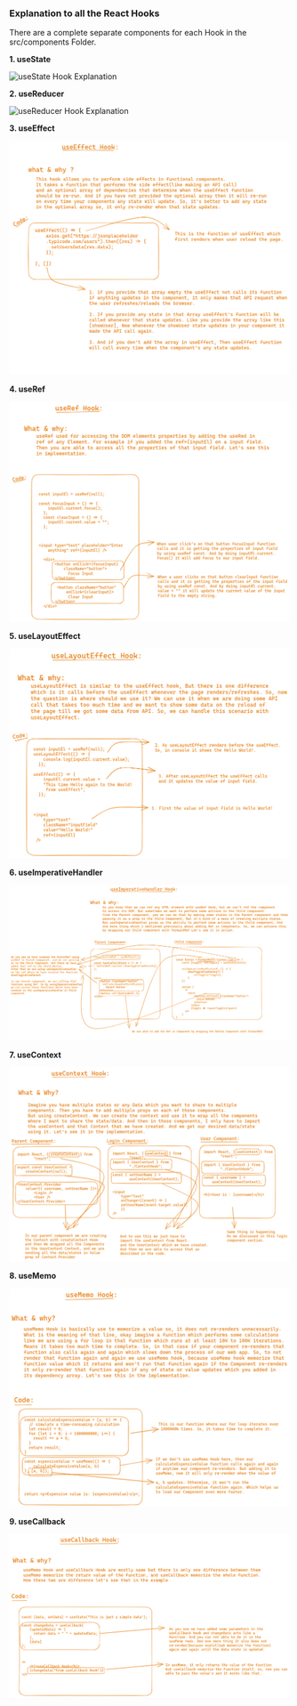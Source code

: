 ### Explanation to all the React Hooks

There are a complete separate components for each Hook in the src/components Folder. 

**1. useState**

![useState Hook Explanation](https://github.com/MuhammadAakash/react-hooks/assets/64223049/da436487-7c6b-42bd-a9d8-b859b6c2de90)

**2. useReducer**

 ![useReducer Hook Explanation](https://github.com/MuhammadAakash/react-hooks/assets/64223049/e9ae2bcb-76de-4081-9090-2b89d6d5851e)

**3. useEffect**

![useEffect Hook Explanation](https://github.com/MuhammadAakash/react-hooks/blob/main/src/assets/useEffect-image-Explanation.png)

**4. useRef**

![useRed Hook Explanation](https://github.com/MuhammadAakash/react-hooks/blob/main/src/assets/useRef-image-explanation.png)

**5. useLayoutEffect**

![useLayoutEffect Hook Explanation](https://github.com/MuhammadAakash/react-hooks/blob/main/src/assets/useLayoutEffect-image-explanation.png)

**6. useImperativeHandler**

![useImperativeHandle Hook Explanation](https://github.com/MuhammadAakash/react-hooks/blob/main/src/assets/useImperativeHandle-image-explanation.png)

**7. useContext**

![useContext Hook Explanation](https://github.com/MuhammadAakash/react-hooks/blob/main/src/assets/useContext-image-explanation.png)

**8. useMemo**

![useMemo Hook Explanation](https://github.com/MuhammadAakash/react-hooks/blob/main/src/assets/useMemo-image-explanation.png)

**9. useCallback**

![useCallback Hook Explanation](https://github.com/MuhammadAakash/react-hooks/blob/main/src/assets/useCallback-image-explanation.png)
